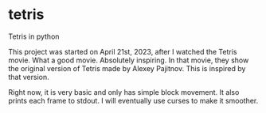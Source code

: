 # tetris
Tetris in python

This project was started on April 21st, 2023, after I watched the Tetris movie. What a good movie. Absolutely inspiring.
In that movie, they show the original version of Tetris made by Alexey Pajitnov.
This is inspired by that version.

Right now, it is very basic and only has simple block movement.
It also prints each frame to stdout.
I will eventually use curses to make it smoother.
